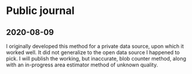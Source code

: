 # Public journal

## 2020-08-09

I originally developed this method for a private data source, upon which it worked well. It did not generalize to the open data source I happened to pick. I will publish the working, but inaccurate, blob counter method, along with an in-progress area estimator method of unknown quality.
